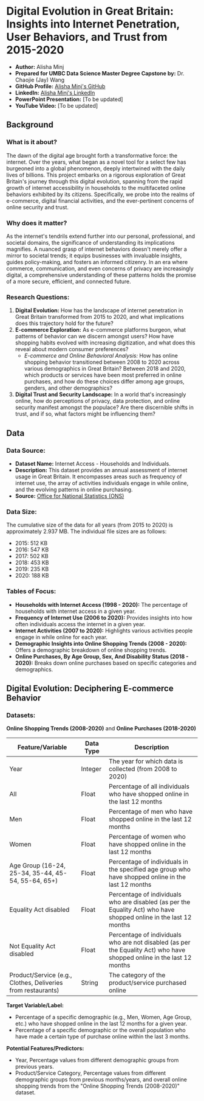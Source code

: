 # Digital Evolution in Great Britain: Insights into Internet Penetration, User Behaviors, and Trust from 2015-2020

- **Author:** Alisha Minj
- **Prepared for UMBC Data Science Master Degree Capstone by:** Dr. Chaojie (Jay) Wang
- **GitHub Profile:** [Alisha Minj's GitHub](#)
- **LinkedIn:** [Alisha Minj's LinkedIn](#)
- **PowerPoint Presentation:** [To be updated]
- **YouTube Video:** [To be updated]

## Background

### What is it about?

The dawn of the digital age brought forth a transformative force: the internet. Over the years, what began as a novel tool for a select few has burgeoned into a global phenomenon, deeply intertwined with the daily lives of billions. This project embarks on a rigorous exploration of Great Britain's journey through this digital evolution, spanning from the rapid growth of internet accessibility in households to the multifaceted online behaviors exhibited by its citizens. Specifically, we probe into the realms of e-commerce, digital financial activities, and the ever-pertinent concerns of online security and trust.

### Why does it matter?

As the internet's tendrils extend further into our personal, professional, and societal domains, the significance of understanding its implications magnifies. A nuanced grasp of internet behaviors doesn't merely offer a mirror to societal trends; it equips businesses with invaluable insights, guides policy-making, and fosters an informed citizenry. In an era where commerce, communication, and even concerns of privacy are increasingly digital, a comprehensive understanding of these patterns holds the promise of a more secure, efficient, and connected future.

### Research Questions:

1. **Digital Evolution:** How has the landscape of internet penetration in Great Britain transformed from 2015 to 2020, and what implications does this trajectory hold for the future?
2. **E-commerce Exploration:** As e-commerce platforms burgeon, what patterns of behavior can we discern amongst users? How have shopping habits evolved with increasing digitization, and what does this reveal about modern consumer preferences? 
    - *E-commerce and Online Behavioral Analysis:* How has online shopping behavior transitioned between 2008 to 2020 across various demographics in Great Britain? Between 2018 and 2020, which products or services have been most preferred in online purchases, and how do these choices differ among age groups, genders, and other demographics?
3. **Digital Trust and Security Landscape:** In a world that's increasingly online, how do perceptions of privacy, data protection, and online security manifest amongst the populace? Are there discernible shifts in trust, and if so, what factors might be influencing them?

## Data

### Data Source:

- **Dataset Name:** Internet Access - Households and Individuals.
- **Description:** This dataset provides an annual assessment of internet usage in Great Britain. It encompasses areas such as frequency of internet use, the array of activities individuals engage in while online, and the evolving patterns in online purchasing.
- **Source:** [Office for National Statistics (ONS)](https://www.ons.gov.uk/)

### Data Size:

The cumulative size of the data for all years (from 2015 to 2020) is approximately 2.937 MB. The individual file sizes are as follows:

- 2015: 512 KB
- 2016: 547 KB
- 2017: 502 KB
- 2018: 453 KB
- 2019: 235 KB
- 2020: 188 KB

### Tables of Focus:

- **Households with Internet Access (1998 - 2020):** The percentage of households with internet access in a given year.
- **Frequency of Internet Use (2006 to 2020):** Provides insights into how often individuals access the internet in a given year.
- **Internet Activities (2007 to 2020):** Highlights various activities people engage in while online for each year.
- **Demographic Insights into Online Shopping Trends (2008 - 2020):** Offers a demographic breakdown of online shopping trends.
- **Online Purchases, By Age Group, Sex, And Disability Status (2018 - 2020):** Breaks down online purchases based on specific categories and demographics.

## Digital Evolution: Deciphering E-commerce Behavior

### Datasets:

**Online Shopping Trends (2008-2020)** and **Online Purchases (2018-2020)**

| Feature/Variable                                  | Data Type | Description                                                       |
|---------------------------------------------------|-----------|-------------------------------------------------------------------|
| Year                                              | Integer   | The year for which data is collected (from 2008 to 2020)          |
| All                                               | Float     | Percentage of all individuals who have shopped online in the last 12 months |
| Men                                               | Float     | Percentage of men who have shopped online in the last 12 months   |
| Women                                             | Float     | Percentage of women who have shopped online in the last 12 months |
| Age Group (16-24, 25-34, 35-44, 45-54, 55-64, 65+)| Float     | Percentage of individuals in the specified age group who have shopped online in the last 12 months |
| Equality Act disabled                             | Float     | Percentage of individuals who are disabled (as per the Equality Act) who have shopped online in the last 12 months |
| Not Equality Act disabled                         | Float     | Percentage of individuals who are not disabled (as per the Equality Act) who have shopped online in the last 12 months |
| Product/Service (e.g., Clothes, Deliveries from restaurants) | String | The category of the product/service purchased online |


**Target Variable/Label:** 

- Percentage of a specific demographic (e.g., Men, Women, Age Group, etc.) who have shopped online in the last 12 months for a given year.
- Percentage of a specific demographic or the overall population who have made a certain type of purchase online within the last 3 months.

**Potential Features/Predictors:** 

- Year, Percentage values from different demographic groups from previous years.
- Product/Service Category, Percentage values from different demographic groups from previous months/years, and overall online shopping trends from the "Online Shopping Trends (2008-2020)" dataset.
